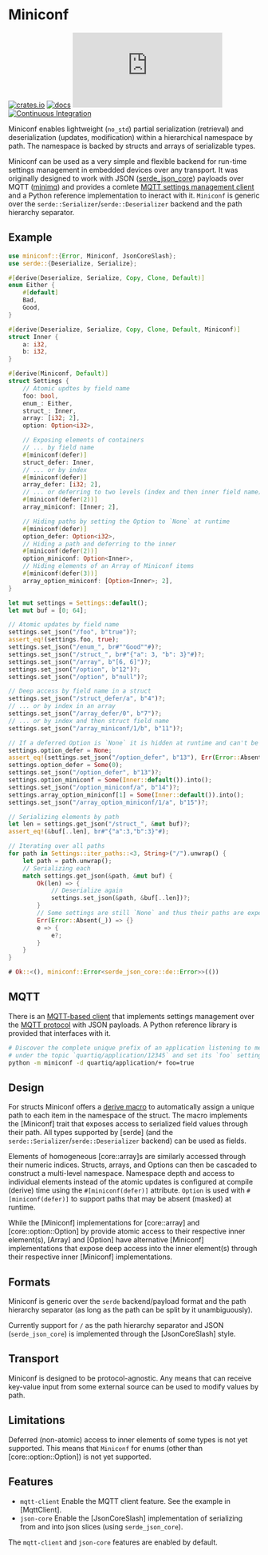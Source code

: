 # Miniconf
[![crates.io](https://img.shields.io/crates/v/miniconf.svg)](https://crates.io/crates/miniconf)
[![docs](https://docs.rs/miniconf/badge.svg)](https://docs.rs/miniconf)
[![QUARTIQ Matrix Chat](https://img.shields.io/matrix/quartiq:matrix.org)](https://matrix.to/#/#quartiq:matrix.org)
[![Continuous Integration](https://github.com/vertigo-designs/miniconf/workflows/Continuous%20Integration/badge.svg)](https://github.com/quartiq/miniconf/actions)

Miniconf enables lightweight (`no_std`) partial serialization (retrieval) and deserialization
(updates, modification) within a hierarchical namespace by path. The namespace is backed by
structs and arrays of serializable types.

Miniconf can be used as a very simple and flexible backend for run-time settings management in embedded devices
over any transport. It was originally designed to work with JSON ([serde_json_core](https://docs.rs/serde-json-core))
payloads over MQTT ([minimq](https://docs.rs/minimq)) and provides a comlete [MQTT settings management
client](MqttClient) and a Python reference implementation to ineract with it.
`Miniconf` is generic over the `serde::Serializer`/`serde::Deserializer` backend and the path hierarchy separator.

## Example
```rust
use miniconf::{Error, Miniconf, JsonCoreSlash};
use serde::{Deserialize, Serialize};

#[derive(Deserialize, Serialize, Copy, Clone, Default)]
enum Either {
    #[default]
    Bad,
    Good,
}

#[derive(Deserialize, Serialize, Copy, Clone, Default, Miniconf)]
struct Inner {
    a: i32,
    b: i32,
}

#[derive(Miniconf, Default)]
struct Settings {
    // Atomic updtes by field name
    foo: bool,
    enum_: Either,
    struct_: Inner,
    array: [i32; 2],
    option: Option<i32>,

    // Exposing elements of containers
    // ... by field name
    #[miniconf(defer)]
    struct_defer: Inner,
    // ... or by index
    #[miniconf(defer)]
    array_defer: [i32; 2],
    // ... or deferring to two levels (index and then inner field name)
    #[miniconf(defer(2))]
    array_miniconf: [Inner; 2],

    // Hiding paths by setting the Option to `None` at runtime
    #[miniconf(defer)]
    option_defer: Option<i32>,
    // Hiding a path and deferring to the inner
    #[miniconf(defer(2))]
    option_miniconf: Option<Inner>,
    // Hiding elements of an Array of Miniconf items
    #[miniconf(defer(3))]
    array_option_miniconf: [Option<Inner>; 2],
}

let mut settings = Settings::default();
let mut buf = [0; 64];

// Atomic updates by field name
settings.set_json("/foo", b"true")?;
assert_eq!(settings.foo, true);
settings.set_json("/enum_", br#""Good""#)?;
settings.set_json("/struct_", br#"{"a": 3, "b": 3}"#)?;
settings.set_json("/array", b"[6, 6]")?;
settings.set_json("/option", b"12")?;
settings.set_json("/option", b"null")?;

// Deep access by field name in a struct
settings.set_json("/struct_defer/a", b"4")?;
// ... or by index in an array
settings.set_json("/array_defer/0", b"7")?;
// ... or by index and then struct field name
settings.set_json("/array_miniconf/1/b", b"11")?;

// If a deferred Option is `None` it is hidden at runtime and can't be accessed
settings.option_defer = None;
assert_eq!(settings.set_json("/option_defer", b"13"), Err(Error::Absent(1)));
settings.option_defer = Some(0);
settings.set_json("/option_defer", b"13")?;
settings.option_miniconf = Some(Inner::default()).into();
settings.set_json("/option_miniconf/a", b"14")?;
settings.array_option_miniconf[1] = Some(Inner::default()).into();
settings.set_json("/array_option_miniconf/1/a", b"15")?;

// Serializing elements by path
let len = settings.get_json("/struct_", &mut buf)?;
assert_eq!(&buf[..len], br#"{"a":3,"b":3}"#);

// Iterating over all paths
for path in Settings::iter_paths::<3, String>("/").unwrap() {
    let path = path.unwrap();
    // Serializing each
    match settings.get_json(&path, &mut buf) {
        Ok(len) => {
            // Deserialize again
            settings.set_json(&path, &buf[..len])?;
        }
        // Some settings are still `None` and thus their paths are expected to be absent
        Err(Error::Absent(_)) => {}
        e => {
            e?;
        }
    }
}

# Ok::<(), miniconf::Error<serde_json_core::de::Error>>(())
```

## MQTT
There is an [MQTT-based client](MqttClient) that implements settings management over the [MQTT
protocol](https://mqtt.org) with JSON payloads. A Python reference library is provided that
interfaces with it.

```sh
# Discover the complete unique prefix of an application listening to messages
# under the topic `quartiq/application/12345` and set its `foo` setting to `true`.
python -m miniconf -d quartiq/application/+ foo=true
```

## Design
For structs Miniconf offers a [derive macro](derive.Miniconf.html) to automatically
assign a unique path to each item in the namespace of the struct.
The macro implements the [Miniconf] trait that exposes access to serialized field values through their path.
All types supported by [serde] (and the `serde::Serializer`/`serde::Deserializer` backend) can be used as fields.

Elements of homogeneous [core::array]s are similarly accessed through their numeric indices.
Structs, arrays, and Options can then be cascaded to construct a multi-level namespace.
Namespace depth and access to individual elements instead of the atomic updates
is configured at compile (derive) time using the `#[miniconf(defer)]` attribute.
`Option` is used with `#[miniconf(defer)]` to support paths that may be absent (masked) at
runtime.

While the [Miniconf] implementations for [core::array] and [core::option::Option] by provide
atomic access to their respective inner element(s), [Array] and
[Option] have alternative [Miniconf] implementations that expose deep access
into the inner element(s) through their respective inner [Miniconf] implementations.

## Formats

Miniconf is generic over the `serde` backend/payload format and the path hierarchy separator
(as long as the path can be split by it unambiguously).

Currently support for `/` as the path hierarchy separator and JSON (`serde_json_core`) is implemented
through the [JsonCoreSlash] style.

## Transport
Miniconf is designed to be protocol-agnostic. Any means that can receive key-value input from
some external source can be used to modify values by path.

## Limitations
Deferred (non-atomic) access to inner elements of some types is not yet supported. This means that
`Miniconf` for enums (other than [core::option::Option]) is not yet supported.

## Features
* `mqtt-client` Enable the MQTT client feature. See the example in [MqttClient].
* `json-core` Enable the [JsonCoreSlash] implementation of serializing from and
  into json slices (using `serde_json_core`).

The `mqtt-client` and `json-core` features are enabled by default.
